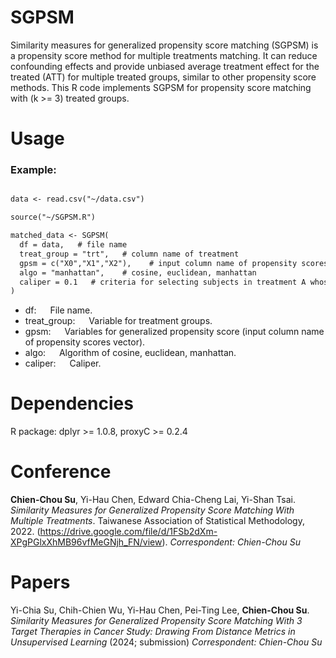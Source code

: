 # SGPSM
Similarity measures for generalized propensity score matching (SGPSM) is a propensity score method for multiple treatments matching. It can reduce confounding effects and provide unbiased average treatment effect for the treated (ATT) for multiple treated groups, similar to other propensity score methods. This R code implements SGPSM for propensity score matching with (k >= 3) treated groups. 


# Usage

### Example:
```diff

data <- read.csv("~/data.csv")

source("~/SGPSM.R")

matched_data <- SGPSM(
  df = data,   # file name
  treat_group = "trt",   # column name of treatment
  gpsm = c("X0","X1","X2"),    # input column name of propensity scores vector
  algo = "manhattan",    # cosine, euclidean, manhattan
  caliper = 0.1   # criteria for selecting subjects in treatment A whose propensity score is "close" to that of a subject in treatment B
)

```

* df: &emsp; File name.<br>
* treat_group: &emsp; Variable for treatment groups.<br>
* gpsm: &emsp; Variables for generalized propensity score (input column name of propensity scores vector).<br>
* algo: &emsp; Algorithm of cosine, euclidean, manhattan.<br>
* caliper: &emsp; Caliper.<br>


# Dependencies
R package: dplyr >= 1.0.8, proxyC >= 0.2.4

# Conference
**Chien-Chou Su**, Yi-Hau Chen, Edward Chia-Cheng Lai, Yi-Shan Tsai. *Similarity Measures for Generalized Propensity Score Matching With Multiple Treatments*. Taiwanese Association of Statistical Methodology, 2022. (https://drive.google.com/file/d/1FSb2dXm-XPgPGlxXhMB96vfMeGNjh_FN/view). *Correspondent: Chien-Chou Su*

# Papers
Yi-Chia Su, Chih-Chien Wu, Yi-Hau Chen, Pei-Ting Lee, **Chien-Chou Su**. *Similarity Measures for Generalized Propensity Score Matching With 3 Target Therapies in Cancer Study: Drawing From Distance Metrics in Unsupervised Learning* (2024; submission) *Correspondent: Chien-Chou Su*
